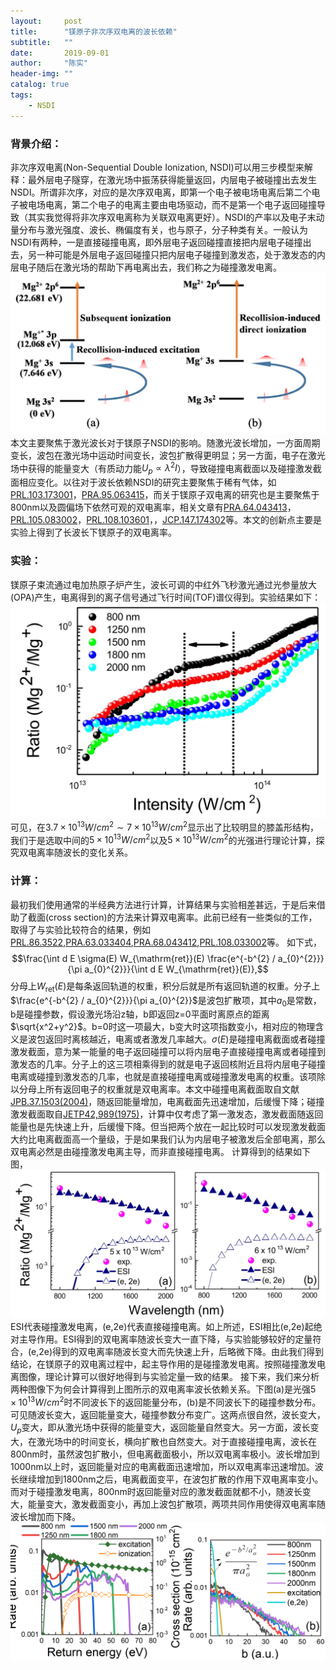 ```yaml
---
layout:     post
title:      "镁原子非次序双电离的波长依赖"
subtitle:   ""
date:       2019-09-01
author:     "陈实"
header-img: ""
catalog: true
tags:
    - NSDI
---
```


### 背景介绍：
非次序双电离(Non-Sequential Double Ionization, NSDI)可以用三步模型来解释：最外层电子隧穿，在激光场中振荡获得能量返回，内层电子被碰撞出去发生NSDI。所谓非次序，对应的是次序双电离，即第一个电子被电场电离后第二个电子被电场电离，第二个电子的电离主要由电场驱动，而不是第一个电子返回碰撞导致（其实我觉得将非次序双电离称为关联双电离更好）。NSDI的产率以及电子末动量分布与激光强度、波长、椭偏度有关，也与原子，分子种类有关。一般认为NSDI有两种，一是直接碰撞电离，即外层电子返回碰撞直接把内层电子碰撞出去，另一种可能是外层电子返回碰撞只把内层电子碰撞到激发态，处于激发态的内层电子随后在激光场的帮助下再电离出去，我们称之为碰撞激发电离。
![level](https://github.com/chenshipku/chenshipku.github.io/blob/master/img/in-post/Mg/level.jpg)
本文主要聚焦于激光波长对于镁原子NSDI的影响。随激光波长增加，一方面周期变长，波包在激光场中运动时间变长，波包扩散得更明显；另一方面，电子在激光场中获得的能量变大（有质动力能$U_p\propto\lambda^2I$），导致碰撞电离截面以及碰撞激发截面相应变化。以往对于波长依赖NSDI的研究主要聚焦于稀有气体，如[PRL.103.173001](https://journals.aps.org/prl/abstract/10.1103/PhysRevLett.103.173001)，[PRA.95.063415](https://journals.aps.org/pra/abstract/10.1103/PhysRevA.95.063415)，而关于镁原子双电离的研究也是主要聚焦于800nm以及圆偏场下依然可观的双电离率，相关文章有[PRA.64.043413](https://journals.aps.org/pra/abstract/10.1103/PhysRevA.64.043413)，[PRL.105.083002](https://journals.aps.org/prl/abstract/10.1103/PhysRevLett.105.083002)，[PRL.108.103601](https://journals.aps.org/prl/abstract/10.1103/PhysRevLett.108.103601)，[](https://journals.aps.org/prl/abstract/10.1103/PhysRevLett.110.253002)，[JCP.147.174302](https://aip.scitation.org/doi/10.1063/1.5001668)等。本文的创新点主要是实验上得到了长波长下镁原子的双电离率。

### 实验：
镁原子束流通过电加热原子炉产生，波长可调的中红外飞秒激光通过光参量放大(OPA)产生，电离得到的离子信号通过飞行时间(TOF)谱仪得到。实验结果如下：
![Exp](https://github.com/chenshipku/chenshipku.github.io/blob/master/img/in-post/Mg/exp.jpg)
可见，在$3.7\times 10^{13}W/cm^2\sim 7\times 10^{13}W/cm^2$显示出了比较明显的膝盖形结构，我们于是选取中间的$5\times 10^{13}W/cm^2$以及$5\times 10^{13}W/cm^2$的光强进行理论计算，探究双电离率随波长的变化关系。

### 计算：
最初我们使用通常的半经典方法进行计算，计算结果与实验相差甚远，于是后来借助了截面(cross section)的方法来计算双电离率。此前已经有一些类似的工作，取得了与实验比较符合的结果，例如[PRL.86.3522](https://journals.aps.org/prl/abstract/10.1103/PhysRevLett.86.3522),[PRA.63.033404](https://journals.aps.org/pra/abstract/10.1103/PhysRevA.63.033404),[PRA.68.043412](https://journals.aps.org/pra/abstract/10.1103/PhysRevA.68.043412),[PRL.108.033002](https://journals.aps.org/prl/abstract/10.1103/PhysRevLett.108.033002)等。
如下式，
$$\frac{\int d E \sigma(E) W_{\mathrm{ret}}(E) \frac{e^{-b^{2} / a_{0}^{2}}}{\pi a_{0}^{2}}}{\int d E W_{\mathrm{ret}}(E)},$$
分母上$W_{\mathrm{ret}}(E)$是每条返回轨道的权重，积分后就是所有返回轨道的权重。分子上$\frac{e^{-b^{2} / a_{0}^{2}}}{\pi a_{0}^{2}}$是波包扩散项，其中$a_{0}$是常数，b是碰撞参数，假设激光场沿z轴，b即返回z=0平面时离原点的距离$\sqrt{x^2+y^2}$。b=0时这一项最大，b变大时这项指数变小，相对应的物理含义是波包返回时离核越近，电离或者激发几率越大。$\sigma(E)$是碰撞电离截面或者碰撞激发截面，意为某一能量的电子返回碰撞可以将内层电子直接碰撞电离或者碰撞到激发态的几率。分子上的这三项相乘得到的就是电子返回核附近且将内层电子碰撞电离或碰撞到激发态的几率，也就是直接碰撞电离或碰撞激发电离的权重。该项除以分母上所有返回电子的权重就是双电离率。本文中碰撞电离截面取自文献[JPB.37.1503(2004)](https://iopscience.iop.org/article/10.1088/0953-4075/37/7/011)，随返回能量增加，电离截面先迅速增加，后缓慢下降；碰撞激发截面取自[JETP42,989(1975)](http://jetp.ac.ru/cgi-bin/e/index/e/42/6/p989?a=list)，计算中仅考虑了第一激发态，激发截面随返回能量也是先快速上升，后缓慢下降。但当把两个放在一起比较时可以发现激发截面大约比电离截面高一个量级，于是如果我们认为内层电子被激发后全部电离，那么双电离必然是由碰撞激发电离主导，而非直接碰撞电离。
计算得到的结果如下图，
![result](https://github.com/chenshipku/chenshipku.github.io/blob/master/img/in-post/Mg/result.jpg)
ESI代表碰撞激发电离，(e,2e)代表直接碰撞电离。如上所述，ESI相比(e,2e)起绝对主导作用。ESI得到的双电离率随波长变大一直下降，与实验能够较好的定量符合，(e,2e)得到的双电离率随波长变大而先快速上升，后略微下降。由此我们得到结论，在镁原子的双电离过程中，起主导作用的是碰撞激发电离。按照碰撞激发电离图像，理论计算可以很好地得到与实验定量一致的结果。
接下来，我们来分析两种图像下为何会计算得到上图所示的双电离率波长依赖关系。下图(a)是光强$5\times 10^{13}W/cm^2$时不同波长下的返回能量分布，(b)是不同波长下的碰撞参数分布。可见随波长变大，返回能量变大，碰撞参数分布变广。这两点很自然，波长变大，$U_p$变大，即从激光场中获得的能量变大，返回能量自然变大。另一方面，波长变大，在激光场中的时间变长，横向扩散也自然变大。对于直接碰撞电离，波长在800nm时，虽然波包扩散小，但电离截面极小，所以双电离率极小。波长增加到1000nm以上时，返回能量对应的电离截面迅速增加，所以双电离率迅速增加。波长继续增加到1800nm之后，电离截面变平，在波包扩散的作用下双电离率变小。而对于碰撞激发电离，800nm时返回能量对应的激发截面就都不小，随波长变大，能量变大，激发截面变小，再加上波包扩散项，两项共同作用使得双电离率随波长增加而下降。
![Ekb](https://github.com/chenshipku/chenshipku.github.io/blob/master/img/in-post/Mg/Ekb.png)
